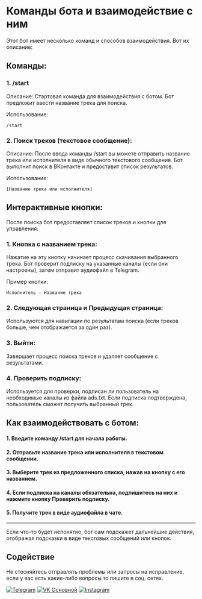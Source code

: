 # Команды бота и взаимодействие с ним
Этот бот имеет несколько команд и способов взаимодействия. Вот их описание:

## Команды:

### 1. /start

Описание: Стартовая команда для взаимодействия с ботом. Бот предложит ввести название трека для поиска.

Использование:
```
/start
```


### 2. Поиск треков (текстовое сообщение):

Описание: После ввода команды /start вы можете отправить название трека или исполнителя в виде обычного текстового сообщения. Бот выполнит поиск в ВКонтакте и предоставит список результатов.

Использование:
```
[Название трека или исполнителя]
```


## Интерактивные кнопки:

После поиска бот предоставляет список треков и кнопки для управления:

### 1. Кнопка с названием трека:

Нажатие на эту кнопку начинает процесс скачивания выбранного трека. Бот проверит подписку на указанные каналы (если они настроены), затем отправит аудиофайл в Telegram.

Пример кнопки:
```
Исполнитель - Название трека
```

### 2. Следующая страница и Предыдущая страница:

Используются для навигации по результатам поиска (если треков больше, чем отображается за один раз).


### 3. Выйти:

Завершает процесс поиска треков и удаляет сообщение с результатами.


### 4. Проверить подписку:

Используется для проверки, подписан ли пользователь на необходимые каналы из файла ads.txt. Если подписка подтверждена, пользователь сможет получить выбранный трек.


## Как взаимодействовать с ботом:

#### 1. Введите команду /start для начала работы.

#### 2. Отправьте название трека или исполнителя в текстовом сообщении.

#### 3. Выберите трек из предложенного списка, нажав на кнопку с его названием.

#### 4. Если подписка на каналы обязательна, подпишитесь на них и нажмите кнопку **Проверить подписку.**

#### 5. Получите трек в виде аудиофайла в чате.

---

Если что-то будет непонятно, бот сам подскажет дальнейшие действия, отображая подсказки в виде текстовых сообщений или кнопок.


## Содействие

Не стесняйтесь отправлять проблемы или запросы на исправление, если у вас есть какие-либо вопросы то пишите в соц. сетях.

[![Telegram](https://img.shields.io/badge/Telegram-2CA5E0?style=for-the-badge&logo=telegram&logoColor=white)](https://t.me/iv_frunza)
[![VK Основной](https://img.shields.io/badge/VK%20Основной-4A76A8?style=for-the-badge&logo=vk&logoColor=white)](https://vk.com/iv.frunza)
[![Instagram](https://img.shields.io/badge/Instagram-E4405F?style=for-the-badge&logo=instagram&logoColor=white)](https://instagram.com/iv.frunza)





